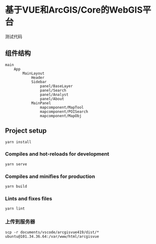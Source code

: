 # 基于VUE和ArcGIS/Core的WebGIS平台

测试代码

## 组件结构

```
main
    App
        MainLayout
            Header
            Sidebar
                panel/BaseLayer
                panel/Search
                panel/Analyst
                panel/About
            MainPanel
                mapcomponent/MapTool
                mapcomponent/POISearch
                mapcomponent/MapObj

```


## Project setup
```
yarn install
```

### Compiles and hot-reloads for development
```
yarn serve
```

### Compiles and minifies for production
```
yarn build
```

### Lints and fixes files
```
yarn lint
```

### 上传到服务器

```
scp -r documents/vscode/arcgisvue419/dist/* ubuntu@101.34.36.64:/var/www/html/arcgisvue
```
